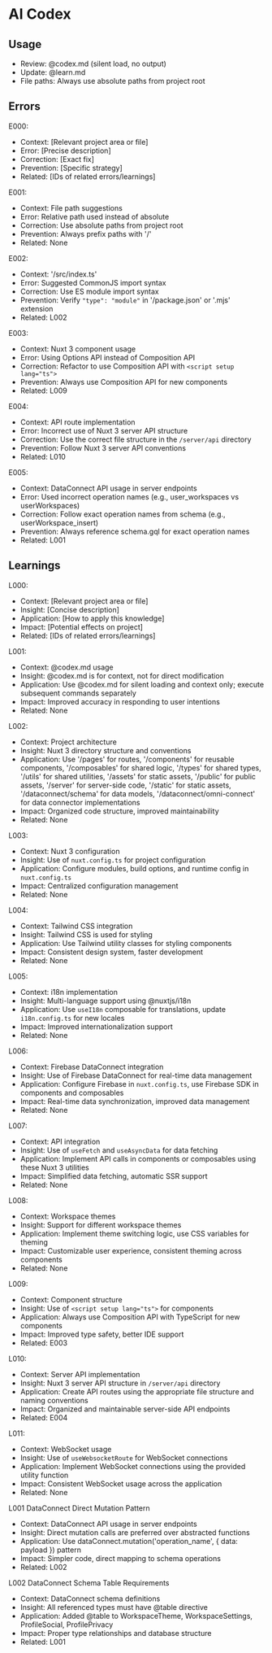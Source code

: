 # AI Codex

## Usage

- Review: @codex.md (silent load, no output)
- Update: @learn.md
- File paths: Always use absolute paths from project root

## Errors

E000:

- Context: [Relevant project area or file]
- Error: [Precise description]
- Correction: [Exact fix]
- Prevention: [Specific strategy]
- Related: [IDs of related errors/learnings]

E001:

- Context: File path suggestions
- Error: Relative path used instead of absolute
- Correction: Use absolute paths from project root
- Prevention: Always prefix paths with '/'
- Related: None

E002:

- Context: '/src/index.ts'
- Error: Suggested CommonJS import syntax
- Correction: Use ES module import syntax
- Prevention: Verify `"type": "module"` in '/package.json' or '.mjs' extension
- Related: L002

E003:

- Context: Nuxt 3 component usage
- Error: Using Options API instead of Composition API
- Correction: Refactor to use Composition API with `<script setup lang="ts">`
- Prevention: Always use Composition API for new components
- Related: L009

E004:

- Context: API route implementation
- Error: Incorrect use of Nuxt 3 server API structure
- Correction: Use the correct file structure in the `/server/api` directory
- Prevention: Follow Nuxt 3 server API conventions
- Related: L010

E005:

- Context: DataConnect API usage in server endpoints
- Error: Used incorrect operation names (e.g., user_workspaces vs userWorkspaces)
- Correction: Follow exact operation names from schema (e.g., userWorkspace_insert)
- Prevention: Always reference schema.gql for exact operation names
- Related: L001

## Learnings

L000:

- Context: [Relevant project area or file]
- Insight: [Concise description]
- Application: [How to apply this knowledge]
- Impact: [Potential effects on project]
- Related: [IDs of related errors/learnings]

L001:

- Context: @codex.md usage
- Insight: @codex.md is for context, not for direct modification
- Application: Use @codex.md for silent loading and context only; execute subsequent commands separately
- Impact: Improved accuracy in responding to user intentions
- Related: None

L002:

- Context: Project architecture
- Insight: Nuxt 3 directory structure and conventions
- Application: Use '/pages' for routes, '/components' for reusable components, '/composables' for shared logic, '/types' for shared types, '/utils' for shared utilities, '/assets' for static assets, '/public' for public assets, '/server' for server-side code, '/static' for static assets, '/dataconnect/schema' for data models, '/dataconnect/omni-connect' for data connector implementations
- Impact: Organized code structure, improved maintainability
- Related: None

L003:

- Context: Nuxt 3 configuration
- Insight: Use of `nuxt.config.ts` for project configuration
- Application: Configure modules, build options, and runtime config in `nuxt.config.ts`
- Impact: Centralized configuration management
- Related: None

L004:

- Context: Tailwind CSS integration
- Insight: Tailwind CSS is used for styling
- Application: Use Tailwind utility classes for styling components
- Impact: Consistent design system, faster development
- Related: None

L005:

- Context: i18n implementation
- Insight: Multi-language support using @nuxtjs/i18n
- Application: Use `useI18n` composable for translations, update `i18n.config.ts` for new locales
- Impact: Improved internationalization support
- Related: None

L006:

- Context: Firebase DataConnect integration
- Insight: Use of Firebase DataConnect for real-time data management
- Application: Configure Firebase in `nuxt.config.ts`, use Firebase SDK in components and composables
- Impact: Real-time data synchronization, improved data management
- Related: None

L007:

- Context: API integration
- Insight: Use of `useFetch` and `useAsyncData` for data fetching
- Application: Implement API calls in components or composables using these Nuxt 3 utilities
- Impact: Simplified data fetching, automatic SSR support
- Related: None

L008:

- Context: Workspace themes
- Insight: Support for different workspace themes
- Application: Implement theme switching logic, use CSS variables for theming
- Impact: Customizable user experience, consistent theming across components
- Related: None

L009:

- Context: Component structure
- Insight: Use of `<script setup lang="ts">` for components
- Application: Always use Composition API with TypeScript for new components
- Impact: Improved type safety, better IDE support
- Related: E003

L010:

- Context: Server API implementation
- Insight: Nuxt 3 server API structure in `/server/api` directory
- Application: Create API routes using the appropriate file structure and naming conventions
- Impact: Organized and maintainable server-side API endpoints
- Related: E004

L011:

- Context: WebSocket usage
- Insight: Use of `useWebsocketRoute` for WebSocket connections
- Application: Implement WebSocket connections using the provided utility function
- Impact: Consistent WebSocket usage across the application
- Related: None

L001 DataConnect Direct Mutation Pattern
- Context: DataConnect API usage in server endpoints
- Insight: Direct mutation calls are preferred over abstracted functions
- Application: Use dataConnect.mutation('operation_name', { data: payload }) pattern
- Impact: Simpler code, direct mapping to schema operations
- Related: L002

L002 DataConnect Schema Table Requirements
- Context: DataConnect schema definitions
- Insight: All referenced types must have @table directive
- Application: Added @table to WorkspaceTheme, WorkspaceSettings, ProfileSocial, ProfilePrivacy
- Impact: Proper type relationships and database structure
- Related: L001
